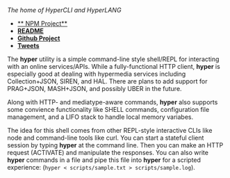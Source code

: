 _The home of HyperCLI and HyperLANG_

* [** NPM Project**](https://www.npmjs.com/package/@mamund/hyper)
* [**README**](https://github.com/rwmbook/hyper#readme)
* [**Github Project**](https://github.com/rwmbook/hyper)
* [**Tweets**](tweets.md)

The **hyper** utility is a simple command-line style shell/REPL for interacting with an online services/APIs. While a fully-functional HTTP client, **hyper** is especially good at dealing with hypermedia services including Collection+JSON, SIREN, and HAL. There are plans to add support for PRAG+JSON, MASH+JSON, and possibly UBER in the future.

Along with HTTP- and mediatype-aware commands, **hyper** also supports some convience functionality like SHELL commands, configuration file management, and a LIFO stack to handle local memory variabes.

The idea for this shell comes from other REPL-style interactive CLIs like node and command-line tools like curl. You can start a stateful client session by typing **hyper** at the command line. Then you can make an HTTP request (ACTIVATE) and manipulate the responses. You can also write **hyper** commands in a file and pipe this file into **hyper** for a scripted experience: (`hyper < scripts/sample.txt > scripts/sample.log`).


